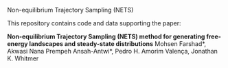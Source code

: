 Non-equilibrium Trajectory Sampling (NETS)

This repository contains code and data supporting the paper:

**Non-equilibrium Trajectory Sampling (NETS) method for generating free-energy landscapes and steady-state distributions**
Mohsen Farshad*, Akwasi Nana Prempeh Ansah-Antwi*, Pedro H. Amorim Valença, Jonathan K. Whitmer
